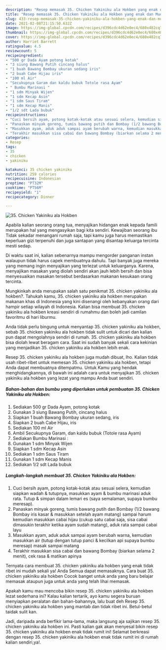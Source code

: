 ```yaml
---
description: "Resep memasak 35. Chicken Yakiniku ala Hokben yang enak dan Mudah Dibuat"
title: "Resep memasak 35. Chicken Yakiniku ala Hokben yang enak dan Mudah Dibuat"
slug: 433-resep-memasak-35-chicken-yakiniku-ala-hokben-yang-enak-dan-mudah-dibuat
date: 2021-02-08T21:15:50.632Z
image: https://img-global.cpcdn.com/recipes/d396cdc4d62e0ec4/680x482cq70/35-chicken-yakiniku-ala-hokben-foto-resep-utama.jpg
thumbnail: https://img-global.cpcdn.com/recipes/d396cdc4d62e0ec4/680x482cq70/35-chicken-yakiniku-ala-hokben-foto-resep-utama.jpg
cover: https://img-global.cpcdn.com/recipes/d396cdc4d62e0ec4/680x482cq70/35-chicken-yakiniku-ala-hokben-foto-resep-utama.jpg
author: Harriet Barrett
ratingvalue: 4.5
reviewcount: 5
recipeingredient:
- "500 gr Dada Ayam potong kotak"
- "3 siung Bawang Putih cincang halus"
- "1 buah Bawang Bombay ukuran sedang iris"
- "2 buah Cabe Hijau iris"
- "100 ml Air"
- "Secukupnya Garam dan kaldu bubuk Totole rasa Ayam"
- " Bumbu Marinasi "
- "1 sdm Minyak Wijen"
- "1 sdm Kecap Asin"
- "1 sdm Saus Tiram"
- "1 sdm Kecap Manis"
- "1/2 sdt Lada bubuk"
recipeinstructions:
- "Cuci bersih ayam, potong kotak-kotak atau sesuai selera, kemudian siapkan wadah &amp; tutupnya, masukkan ayam &amp; bumbu marinasi aduk rata. Tutup &amp; simpan dalam lemari es (saya semalaman, supaya bumbu meresap)."
- "Panaskan minyak goreng, tumis bawang putih dan Bombay (1/2 bawang Bombay iris kasar &amp; masukkan setelah ayam matang) sampai harum kemudian masukkan cabai hijau (cukup satu cabai saja, sisa cabai dimasukin terakhir ketika ayam sudah matang), aduk rata sampai cabai layu"
- "Masukkan ayam, aduk aduk sampai ayam berubah warna, kemudian masukkan air (tutup dengan tutup panci &amp; kecilkan api supaya bumbu meresap) masak sampai matang"
- "Terakhir masukkan sisa cabai dan bawang Bombay (biarkan selama 2 menit), cek rasa &amp; matikan apinya"
categories:
- Resep
tags:
- 35
- chicken
- yakiniku

katakunci: 35 chicken yakiniku 
nutrition: 259 calories
recipecuisine: Indonesian
preptime: "PT32M"
cooktime: "PT56M"
recipeyield: "1"
recipecategory: Dinner

---
```



![35. Chicken Yakiniku ala Hokben](https://img-global.cpcdn.com/recipes/d396cdc4d62e0ec4/680x482cq70/35-chicken-yakiniku-ala-hokben-foto-resep-utama.jpg)

Apabila kalian seorang orang tua, menyajikan hidangan enak kepada famili merupakan hal yang mengasyikan bagi kita sendiri. Kewajiban seorang ibu Tidak sekadar menangani rumah saja, tapi kamu juga harus memastikan keperluan gizi terpenuhi dan juga santapan yang disantap keluarga tercinta mesti sedap.

Di waktu  saat ini, kalian sebenarnya mampu mengorder panganan instan walaupun tidak harus capek membuatnya dahulu. Tapi banyak juga mereka yang memang ingin menyajikan yang terlezat untuk keluarganya. Karena, menyajikan masakan yang diolah sendiri akan jauh lebih bersih dan bisa menyesuaikan masakan tersebut berdasarkan makanan kesukaan orang tercinta. 



Mungkinkah anda merupakan salah satu penikmat 35. chicken yakiniku ala hokben?. Tahukah kamu, 35. chicken yakiniku ala hokben merupakan makanan khas di Indonesia yang kini disenangi oleh kebanyakan orang dari hampir setiap wilayah di Indonesia. Kalian bisa membuat 35. chicken yakiniku ala hokben kreasi sendiri di rumahmu dan boleh jadi camilan favoritmu di hari liburmu.

Anda tidak perlu bingung untuk menyantap 35. chicken yakiniku ala hokben, sebab 35. chicken yakiniku ala hokben tidak sulit untuk dicari dan kalian pun dapat mengolahnya sendiri di rumah. 35. chicken yakiniku ala hokben bisa diolah lewat beragam cara. Saat ini sudah banyak sekali cara kekinian yang menjadikan 35. chicken yakiniku ala hokben lebih enak.

Resep 35. chicken yakiniku ala hokben juga mudah dibuat, lho. Kalian tidak usah ribet-ribet untuk memesan 35. chicken yakiniku ala hokben, tetapi Anda dapat membuatnya ditempatmu. Untuk Kamu yang hendak menghidangkannya, di bawah ini adalah cara untuk menyajikan 35. chicken yakiniku ala hokben yang lezat yang mampu Anda buat sendiri.

<!--inarticleads1-->

##### Bahan-bahan dan bumbu yang diperlukan untuk pembuatan 35. Chicken Yakiniku ala Hokben:

1. Sediakan 500 gr Dada Ayam, potong kotak
1. Gunakan 3 siung Bawang Putih, cincang halus
1. Siapkan 1 buah Bawang Bombay ukuran sedang, iris
1. Siapkan 2 buah Cabe Hijau, iris
1. Sediakan 100 ml Air
1. Ambil Secukupnya Garam, dan kaldu bubuk (Totole rasa Ayam)
1. Sediakan  Bumbu Marinasi :
1. Gunakan 1 sdm Minyak Wijen
1. Siapkan 1 sdm Kecap Asin
1. Sediakan 1 sdm Saus Tiram
1. Gunakan 1 sdm Kecap Manis
1. Sediakan 1/2 sdt Lada bubuk




<!--inarticleads2-->

##### Langkah-langkah membuat 35. Chicken Yakiniku ala Hokben:

1. Cuci bersih ayam, potong kotak-kotak atau sesuai selera, kemudian siapkan wadah &amp; tutupnya, masukkan ayam &amp; bumbu marinasi aduk rata. Tutup &amp; simpan dalam lemari es (saya semalaman, supaya bumbu meresap).
1. Panaskan minyak goreng, tumis bawang putih dan Bombay (1/2 bawang Bombay iris kasar &amp; masukkan setelah ayam matang) sampai harum kemudian masukkan cabai hijau (cukup satu cabai saja, sisa cabai dimasukin terakhir ketika ayam sudah matang), aduk rata sampai cabai layu
1. Masukkan ayam, aduk aduk sampai ayam berubah warna, kemudian masukkan air (tutup dengan tutup panci &amp; kecilkan api supaya bumbu meresap) masak sampai matang
1. Terakhir masukkan sisa cabai dan bawang Bombay (biarkan selama 2 menit), cek rasa &amp; matikan apinya




Ternyata cara membuat 35. chicken yakiniku ala hokben yang enak tidak ribet ini mudah sekali ya! Anda Semua dapat memasaknya. Cara buat 35. chicken yakiniku ala hokben Cocok banget untuk anda yang baru belajar memasak ataupun juga untuk anda yang telah lihai memasak.

Apakah kamu mau mencoba bikin resep 35. chicken yakiniku ala hokben lezat sederhana ini? Kalau kalian tertarik, ayo kamu segera buruan menyiapkan peralatan dan bahan-bahannya, lalu buat deh Resep 35. chicken yakiniku ala hokben yang mantab dan tidak ribet ini. Betul-betul taidak sulit kan. 

Jadi, daripada anda berfikir lama-lama, maka langsung aja sajikan resep 35. chicken yakiniku ala hokben ini. Pasti kalian gak akan menyesal bikin resep 35. chicken yakiniku ala hokben enak tidak rumit ini! Selamat berkreasi dengan resep 35. chicken yakiniku ala hokben enak tidak rumit ini di rumah kalian sendiri,ya!.

